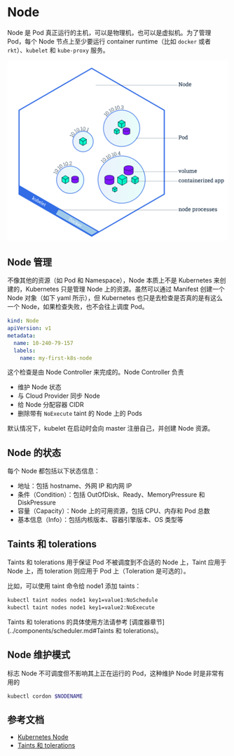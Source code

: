 # Node

Node 是 Pod 真正运行的主机，可以是物理机，也可以是虚拟机。为了管理 Pod，每个 Node 节点上至少要运行 container runtime（比如 `docker` 或者 `rkt`）、`kubelet` 和 `kube-proxy` 服务。

![node](images/node.png)

## Node 管理

不像其他的资源（如 Pod 和 Namespace），Node 本质上不是 Kubernetes 来创建的，Kubernetes 只是管理 Node 上的资源。虽然可以通过 Manifest 创建一个 Node 对象（如下 yaml 所示），但 Kubernetes 也只是去检查是否真的是有这么一个 Node，如果检查失败，也不会往上调度 Pod。

```yaml
kind: Node
apiVersion: v1
metadata:
  name: 10-240-79-157
  labels:
    name: my-first-k8s-node
```

这个检查是由 Node Controller 来完成的。Node Controller 负责

- 维护 Node 状态
- 与 Cloud Provider 同步 Node
- 给 Node 分配容器 CIDR
- 删除带有 `NoExecute` taint 的 Node 上的 Pods

默认情况下，kubelet 在启动时会向 master 注册自己，并创建 Node 资源。

## Node 的状态

每个 Node 都包括以下状态信息：

- 地址：包括 hostname、外网 IP 和内网 IP
- 条件（Condition）：包括 OutOfDisk、Ready、MemoryPressure 和 DiskPressure
- 容量（Capacity）：Node 上的可用资源，包括 CPU、内存和 Pod 总数
- 基本信息（Info）：包括内核版本、容器引擎版本、OS 类型等

## Taints 和 tolerations

Taints 和 tolerations 用于保证 Pod 不被调度到不合适的 Node 上，Taint 应用于 Node 上，而 toleration 则应用于 Pod 上（Toleration 是可选的）。

比如，可以使用 taint 命令给 node1 添加 taints：

```sh
kubectl taint nodes node1 key1=value1:NoSchedule
kubectl taint nodes node1 key1=value2:NoExecute
```

Taints 和 tolerations 的具体使用方法请参考 [调度器章节](../components/scheduler.md#Taints 和 tolerations)。

## Node 维护模式

标志 Node 不可调度但不影响其上正在运行的 Pod，这种维护 Node 时是非常有用的

```sh
kubectl cordon $NODENAME
```

## 参考文档

- [Kubernetes Node](https://kubernetes.io/docs/concepts/architecture/nodes/)
- [Taints 和 tolerations](https://kubernetes.io/docs/concepts/configuration/assign-pod-node/#taints-and-tolerations-beta-feature)
